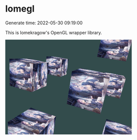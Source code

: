 # lomegl

Generate time: 2022-05-30 09:19:00

This is lomekragow's OpenGL wrapper library.

![](doc/img/t1.gif)